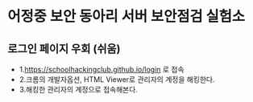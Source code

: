 # 어정중 보안 동아리 서버 보안점검 실험소
## 로그인 페이지 우회 (쉬움)
* 1.https://schoolhackingclub.github.io/login 로 접속
* 2.크롬의 개발자옵션, HTML Viewer로 관리자의 계정을 해킹한다.
* 3.해킹한 관리자의 계정으로 접속해본다.
